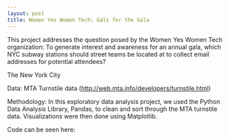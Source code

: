 ```yaml
---
layout: post
title: Women Yes Women Tech: Gals for the Gala
---
```


This project addresses the question posed by the Women Yes Women Tech organization: To generate interest and awareness for an annual gala, which NYC subway stations should street teams be located at to collect email addresses for potential attendees?  

The New York City 

Data: MTA Turnstile data (http://web.mta.info/developers/turnstile.html)

Methodology: In this exploratory data analysis project, we used the Python Data Analysis Library, Pandas, to clean and sort through the MTA turnstile data. Visualizations were then done using Matplotlib. 

Code can be seen here: 

